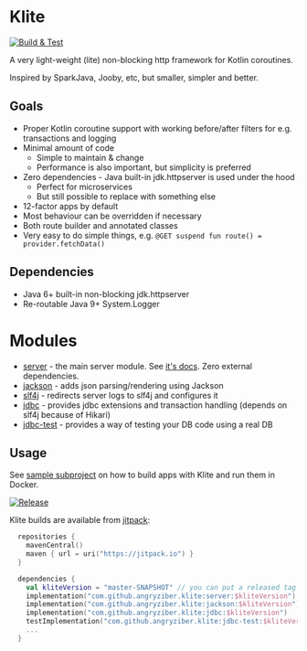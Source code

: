 # Klite

[![Build & Test](https://github.com/angryziber/kotlin-server/actions/workflows/ci.yml/badge.svg)](https://github.com/angryziber/kotlin-server/actions/workflows/ci.yml)

A very light-weight (lite) non-blocking http framework for Kotlin coroutines.

Inspired by SparkJava, Jooby, etc, but smaller, simpler and better.

## Goals

* Proper Kotlin coroutine support with working before/after filters for e.g. transactions and logging
* Minimal amount of code
  * Simple to maintain & change
  * Performance is also important, but simplicity is preferred
* Zero dependencies - Java built-in jdk.httpserver is used under the hood
  * Perfect for microservices
  * But still possible to replace with something else
* 12-factor apps by default
* Most behaviour can be overridden if necessary
* Both route builder and annotated classes
* Very easy to do simple things, e.g.
  `@GET suspend fun route() = provider.fetchData()`

## Dependencies

* Java 6+ built-in non-blocking jdk.httpserver
* Re-routable Java 9+ System.Logger

# Modules

* [server](server) - the main server module. See [it's docs](server). Zero external dependencies.
* [jackson](jackson) - adds json parsing/rendering using Jackson
* [slf4j](slf4j) - redirects server logs to slf4j and configures it
* [jdbc](jdbc) - provides jdbc extensions and transaction handling (depends on slf4j because of Hikari)
* [jdbc-test](jdbc-test) - provides a way of testing your DB code using a real DB

## Usage

See [sample subproject](sample) on how to build apps with Klite and run them in Docker.

[![Release](https://jitpack.io/v/angryziber/klite.svg)](https://jitpack.io/#angryziber/klite)

Klite builds are available from [jitpack](https://jitpack.io):
```kt
  repositories {
    mavenCentral()
    maven { url = uri("https://jitpack.io") }
  }

  dependencies {
    val kliteVersion = "master-SNAPSHOT" // you can put a released tag or commit hash here
    implementation("com.github.angryziber.klite:server:$kliteVersion")
    implementation("com.github.angryziber.klite:jackson:$kliteVersion")
    implementation("com.github.angryziber.klite:jdbc:$kliteVersion")
    testImplementation("com.github.angryziber.klite:jdbc-test:$kliteVersion")
    ...
  }
```
